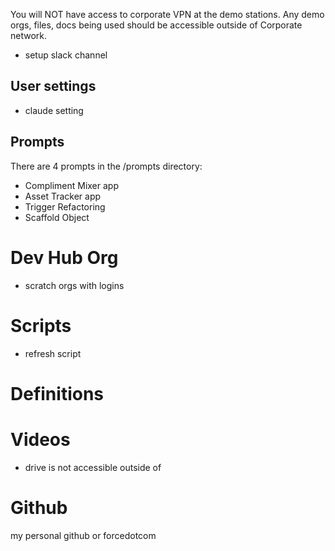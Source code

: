You will NOT have access to corporate VPN at the demo stations. Any demo orgs, files, docs being used should be accessible outside of Corporate network.

- setup slack channel

## User settings
- claude setting

## Prompts

There are 4 prompts in the /prompts directory:

- Compliment Mixer app
- Asset Tracker app
- Trigger Refactoring
- Scaffold Object

# Dev Hub Org
- scratch orgs with logins

# Scripts
- refresh script

# Definitions

# Videos
- drive is not accessible outside of 

# Github
my personal github or forcedotcom
